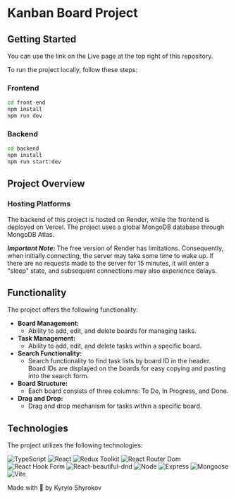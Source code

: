 # Kanban Board Project

## Getting Started

You can use the link on the Live page at the top right of this repository.

To run the project locally, follow these steps:

### Frontend

```bash
cd front-end
npm install
npm run dev
```

### Backend

```bash
cd backend
npm install
npm run start:dev
```

## Project Overview

### Hosting Platforms

The backend of this project is hosted on Render, while the frontend is deployed on Vercel.
The project uses a global MongoDB database through MongoDB Atlas.

***Important Note:*** The free version of Render has limitations. Consequently, when initially connecting, the server may take some time to wake up. If there are no requests made to the server for 15 minutes, it will enter a "sleep" state, and subsequent connections may also experience delays.

## Functionality

The project offers the following functionality:

- **Board Management:**
  - Ability to add, edit, and delete boards for managing tasks.
- **Task Management:**
  - Ability to add, edit, and delete tasks within a specific board.
- **Search Functionality:**
  - Search functionality to find task lists by board ID in the header. Board IDs are displayed on the boards for easy copying and pasting into the search form.
- **Board Structure:**
  - Each board consists of three columns: To Do, In Progress, and Done.
- **Drag and Drop:**
  - Drag and drop mechanism for tasks within a specific board.

## Technologies

The project utilizes the following technologies:

![TypeScript](https://img.shields.io/badge/-TypeScript-3178C6?style=flat-square&logo=typescript&logoColor=white)
![React](https://img.shields.io/badge/-React-61DAFB?style=flat-square&logo=react&logoColor=white)
![Redux Toolkit](https://img.shields.io/badge/-Redux_Toolkit-764ABC?style=flat-square&logo=redux&logoColor=white)
![React Router Dom](https://img.shields.io/badge/-React_Router_Dom-CA4245?style=flat-square&logo=react-router&logoColor=white)
![React Hook Form](https://img.shields.io/badge/-React_Hook_Form-FF6B6B?style=flat-square&logo=react&logoColor=white)
![React-beautiful-dnd](https://img.shields.io/badge/-React_beautiful_dnd-FFD166?style=flat-square&logo=react&logoColor=white)
![Node](https://img.shields.io/badge/-Node-339933?style=flat-square&logo=node.js&logoColor=white)
![Express](https://img.shields.io/badge/-Express-000000?style=flat-square&logo=express&logoColor=white)
![Mongoose](https://img.shields.io/badge/-Mongoose-47A248?style=flat-square&logo=mongoose&logoColor=white)
![Vite](https://img.shields.io/badge/-Vite-646CFF?style=flat-square&logo=vite&logoColor=white)

Made with 💙 by Kyrylo Shyrokov
